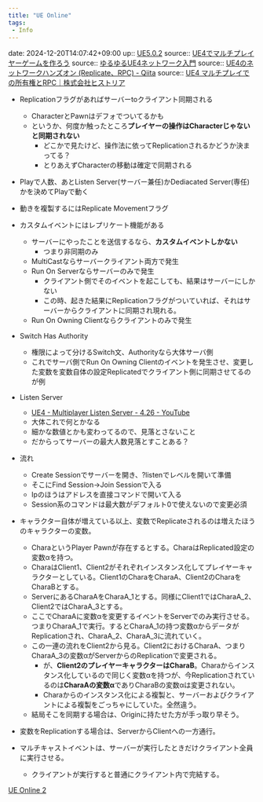 ```yaml
---
title: "UE Online"
tags:
 - Info
---
```


date: 2024-12-20T14:07:42+09:00
up:: [UE5.0.2](../Bar/App/UE5.0.2.md)
source:: [UE4でマルチプレイヤーゲームを作ろう](https://www.slideshare.net/EpicGamesJapan/ue4howtocreatemultiplayergame)
source:: [ゆるゆるUE4ネットワーク入門](https://www.slideshare.net/ssuser221848/ue4-107622315)
source:: [UE4のネットワークハンズオン (Replicate、RPC) - Qiita](https://qiita.com/Shibash/items/2408b653abe0549abe37)
source:: [UE4 マルチプレイでの所有権とRPC｜株式会社ヒストリア](https://historia.co.jp/archives/12823/)

- Replicationフラグがあればサーバーtoクライアント同期される
	- CharacterとPawnはデフォでついてるかも
	- というか、何度か触ったところ**プレイヤーの操作はCharacterじゃないと同期されない**
		- どこかで見たけど、操作法に依ってReplicationされるかどうか決まってる？
		- とりあえずCharacterの移動は確定で同期される
- Playで人数、あとListen Server(サーバー兼任)かDediacated Server(専任)かを決めてPlayで動く
- 動きを複製するにはReplicate Movementフラグ

- カスタムイベントにはレプリケート機能がある
	- サーバーにやったことを送信するなら、**カスタムイベントしかない**
		- つまり非同期のみ
	- MultiCastならサーバークライアント両方で発生
	- Run On Serverならサーバーのみで発生
		- クライアント側でそのイベントを起こしても、結果はサーバーにしかない
		- この時、起きた結果にReplicationフラグがついていれば、それはサーバーからクライアントに同期され現れる。
	- Run On Owning Clientならクライアントのみで発生

- Switch Has Authority
	- 権限によって分けるSwitch文、Authorityなら大体サーバ側
	- これでサーバ側でRun On Owning Clientのイベントを発生させ、変更した変数を変数自体の設定Replicatedでクライアント側に同期させてるのが例

- Listen Server
	- [UE4 - Multiplayer Listen Server - 4.26 - YouTube](https://www.youtube.com/watch?v=wvbFdSIPCHA)
	- 大体これで何とかなる
	- 細かな数値とかも変わってるので、見落とさないこと
	- だからってサーバーの最大人数見落とすことある？
- 流れ
	- Create Sessionでサーバーを開き、?listenでレベルを開いて準備
	- そこにFind Session→Join Sessionで入る
	- Ipのほうはアドレスを直接コマンドで開いて入る
	- Session系のコマンドは最大数がデフォルト0で使えないので変更必須

- キャラクター自体が増えている以上、変数でReplicateされるのは増えたほうのキャラクターの変数。
	- CharaというPlayer Pawnが存在するとする。CharaはReplicateⅾ設定の変数αを持つ。
	- CharaはClient1、Client2がそれぞれインスタンス化してプレイヤーキャラクターとしている。Client1のCharaをCharaA、Client2のCharaをCharaBとする。
	- ServerにあるCharaAをCharaA_1とする。同様にClient1ではCharaA_2、Client2ではCharaA_3とする。
	- ここでCharaAに変数αを変更するイベントをServerでのみ実行させる。つまりCharaA_1で実行。するとCharaA_1の持つ変数αからデータがReplicationされ、CharaA_2、CharaA_3に流れていく。
	- この一連の流れをClient2から見る。Client2におけるCharaA、つまりCharaA_3の変数αがServerからのReplicationで変更される。
		- が、**Client2のプレイヤーキャラクターはCharaB**。Charaからインスタンス化しているので同じく変数αを持つが、今Replicationされているのは**CharaAの変数α**でありCharaBの変数αは変更されない。
		- Charaからのインスタンス化による複製と、サーバーおよびクライアントによる複製をごっちゃにしていた。全然違う。
	- 結局そこを同期する場合は、Originに持たせた方が手っ取り早そう。
- 変数をReplicationする場合は、ServerからClientへの一方通行。
- マルチキャストイベントは、サーバーが実行したときだけクライアント全員に実行させる。
	- クライアントが実行すると普通にクライアント内で完結する。

[UE Online 2](UE%20Online%202.md)